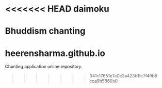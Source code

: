 <<<<<<< HEAD
daimoku
=======

Bhuddism chanting
=======
heerensharma.github.io
======================

Chanting application online repository.
>>>>>>> 341c17651e7a0e2a423b1fc7f49b8cca9b5560b0
